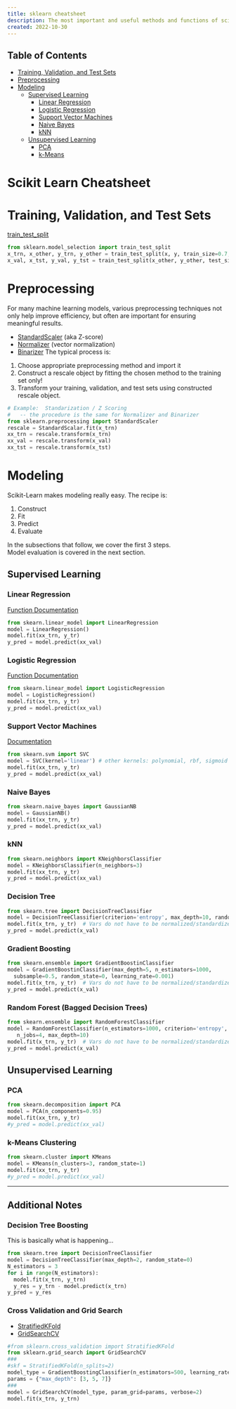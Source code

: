 ```yaml
---
title: sklearn cheatsheet
description: The most important and useful methods and functions of scikit learn are given here.
created: 2022-10-30
---
```

## Table of Contents

* [Training, Validation, and Test Sets](#datasplits)
* [Preprocessing](#preprocessing)
* [Modeling](#models)
  - [Supervised Learning](#models_supervised)
    * [Linear Regression](#models_linreg)
    * [Logistic Regression](#models_logreg)
    * [Support Vector Machines](#models_svm)
    * [Naive Bayes](#models_nbayes)
    * [kNN](#models_knn)
  - [Unsupervised Learning](#models_unsupervised)
    * [PCA](#models_pca)
    * [k-Means](#models_kmeans)

# Scikit Learn Cheatsheet

<a name="datasplits"></a>
# Training, Validation, and Test Sets
[train_test_split](http://scikit-learn.org/stable/modules/generated/sklearn.model_selection.train_test_split.html)
```python
from sklearn.model_selection import train_test_split
x_trn, x_other, y_trn, y_other = train_test_split(x, y, train_size=0.7, random_state=0)
x_val, x_tst, y_val, y_tst = train_test_split(x_other, y_other, test_size=0.33, random_state=1)
```
<a name="preprocessing"></a>
# Preprocessing
For many machine learning models, various preprocessing techniques not only help
improve efficiency, but often are important for ensuring meaningful results.
* [StandardScaler](http://scikit-learn.org/stable/modules/generated/sklearn.preprocessing.StandardScaler.html) (aka Z-score)
* [Normalizer](http://scikit-learn.org/stable/modules/generated/sklearn.preprocessing.Normalizer.html) (vector normalization)
* [Binarizer](http://scikit-learn.org/stable/modules/generated/sklearn.preprocessing.Binarizer.html)
The typical process is:
1. Choose appropriate preprocessing method and import it
2. Construct a rescale object by fitting the chosen method to the training set only!
3. Transform your training, validation, and test sets using constructed rescale object.
```python
# Example:  Standarization / Z Scoring
#   -- the procedure is the same for Normalizer and Binarizer
from sklearn.preprocessing import StandardScaler
rescale = StandardScalar.fit(x_trn)
xx_trn = rescale.transform(x_trn)
xx_val = rescale.transform(x_val)
xx_tst = rescale.transform(x_tst)
```

<a name="models"></a>
# Modeling
Scikit-Learn makes modeling really easy.  The recipe is:
1. Construct
2. Fit
3. Predict
4. Evaluate

In the subsections that follow, we cover the first 3 steps.  
Model evaluation is covered in the next section.

<a name="models_supervised"></a>
## Supervised Learning

<a name="models_linreg"></a>
### Linear Regression
[Function Documentation](http://scikit-learn.org/stable/modules/generated/sklearn.linear_model.LinearRegression.html)
```python
from skearn.linear_model import LinearRegression
model = LinearRegression()
model.fit(xx_trn, y_tr)
y_pred = model.predict(xx_val)
```

<a name="models_logreg"></a>
### Logistic Regression
[Function Documentation](http://scikit-learn.org/stable/modules/generated/sklearn.linear_model.LogisticRegression.html)
```python
from skearn.linear_model import LogisticRegression
model = LogisticRegression()
model.fit(xx_trn, y_tr)
y_pred = model.predict(xx_val)
```

<a name="models_svm"></a>
### Support Vector Machines
[Documentation](http://scikit-learn.org/stable/modules/svm.html)
```python
from skearn.svm import SVC
model = SVC(kernel='linear') # other kernels: polynomial, rbf, sigmoid
model.fit(xx_trn, y_tr)
y_pred = model.predict(xx_val)
```

<a name="models_nbayes"></a>
### Naive Bayes
```python
from skearn.naive_bayes import GaussianNB
model = GaussianNB()
model.fit(xx_trn, y_tr)
y_pred = model.predict(xx_val)
```

<a name="models_knn"></a>
### kNN
```python
from skearn.neighbors import KNeighborsClassifier
model = KNeighborsClassifier(n_neighbors=3)
model.fit(xx_trn, y_tr)
y_pred = model.predict(xx_val)
```

<a name="models_dt"></a>
### Decision Tree
```python
from skearn.tree import DecisionTreeClassifier
model = DecisionTreeClassifier(criterion='entropy', max_depth=10, random_state=0)
model.fit(x_trn, y_tr)  # Vars do not have to be normalized/standardized for DTs!
y_pred = model.predict(x_val)
```

<a name="models_gb"></a>
### Gradient Boosting
```python
from skearn.ensemble import GradientBoostinClassifier
model = GradientBoostinClassifier(max_depth=5, n_estimators=1000, 
  subsample=0.5, random_state=0, learning_rate=0.001)
model.fit(x_trn, y_tr)  # Vars do not have to be normalized/standardized for DTs!
y_pred = model.predict(x_val)
```

<a name="models_gb"></a>
### Random Forest (Bagged Decision Trees)
```python
from skearn.ensemble import RandomForestClassifier
model = RandomForestClassifier(n_estimators=1000, criterion='entropy', 
   n_jobs=4, max_depth=10)
model.fit(x_trn, y_tr)  # Vars do not have to be normalized/standardized for DTs!
y_pred = model.predict(x_val)
```


<a name="models_unsupervised"></a>
## Unsupervised Learning

<a name="models_pca"></a>
### PCA
```python
from skearn.decomposition import PCA
model = PCA(n_components=0.95)
model.fit(xx_trn, y_tr)
#y_pred = model.predict(xx_val)
```

<a name="models_kmeans"></a>
### k-Means Clustering
```python
from skearn.cluster import KMeans
model = KMeans(n_clusters=3, random_state=1)
model.fit(xx_trn, y_tr)
#y_pred = model.predict(xx_val)
```












---------------------------------------------
## Additional Notes

### Decision Tree Boosting
This is basically what is happening...
```python
from skearn.tree import DecisionTreeClassifier
model = DecisionTreeClassifier(max_depth=2, random_state=0)
N_estimators = 3
for i in range(N_estimators):
  model.fit(x_trn, y_trn)  
  y_res = y_trn - model.predict(x_trn)
y_pred = y_res
```

### Cross Validation and Grid Search
* [StratifiedKFold](http://scikit-learn.org/stable/modules/generated/sklearn.model_selection.StratifiedKFold.html)
* [GridSearchCV](http://scikit-learn.org/stable/modules/generated/sklearn.model_selection.GridSearchCV.html)
```python
#from sklearn.cross_validation import StratifiedKFold
from sklearn.grid_search import GridSearchCV
###
#skf = StratifiedKFold(n_splits=2)
model_type = GradientBoostingClassifier(n_estimators=500, learning_rate=.01)
params = {"max_depth": [3, 5, 7]}
###
model = GridSearchCV(model_type, param_grid=params, verbose=2)
model.fit(x_trn, y_trn)
```
